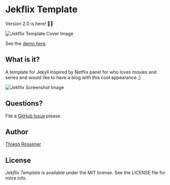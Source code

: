 # Jekflix Template

Version 2.0 is here! 🎉🎊

![Jekflix Template Cover Image](https://res.cloudinary.com/dm7h7e8xj/image/upload/v1505354182/jekflix-logo_mfngps.png)

See the [demo here](https://jekflix.rossener.com/).

## What is it?

A template for Jekyll inspired by Netflix panel for who loves movies and series and would like to have a blog with this cool appearance ;)

![Jekflix Screenshot Image](https://res.cloudinary.com/dm7h7e8xj/image/upload/v1566390829/jekflix-screenshot-2_zfiog2.jpg)

## Questions?

File a [GitHub Issue](https://github.com/thiagorossener/jekflix-template/issues/new) please.

## Author

[Thiago Rossener](https://rossener.com/)

## License

*Jekflix Template* is available under the MIT license. See the LICENSE file for more info.

